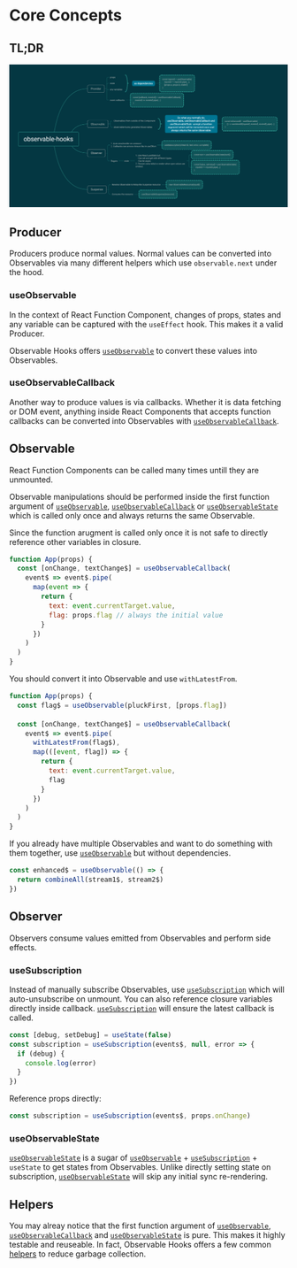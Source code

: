 # Core Concepts

## TL;DR

![observable-hooks concepts](../../observable-hooks.png)

## Producer

Producers produce normal values. Normal values can be converted into Observables via many different helpers which use `observable.next` under the hood.

### useObservable

In the context of React Function Component, changes of props, states and any variable can be captured with the `useEffect` hook. This makes it a valid Producer.

Observable Hooks offers [`useObservable`][useObservable] to convert these values into Observables.

### useObservableCallback

Another way to produce values is via callbacks. Whether it is data fetching or DOM event, anything inside React Components that accepts function callbacks can be converted into Observables with [`useObservableCallback`][useObservableCallback].

## Observable

React Function Components can be called many times untill they are unmounted.

Observable manipulations should be performed inside the first function argument of [`useObservable`](#useobservable), [`useObservableCallback`](#useobservablecallback) or [`useObservableState`](#useobservablestate) which is called only once and always returns the same Observable.

Since the function arugment is called only once it is not safe to directly reference other variables in closure.

```javascript
function App(props) {
  const [onChange, textChange$] = useObservableCallback(
    event$ => event$.pipe(
      map(event => {
        return {
          text: event.currentTarget.value,
          flag: props.flag // always the initial value
        }
      })
    )
  )
}
```

You should convert it into Observable and use `withLatestFrom`.

```javascript
function App(props) {
  const flag$ = useObservable(pluckFirst, [props.flag])

  const [onChange, textChange$] = useObservableCallback(
    event$ => event$.pipe(
      withLatestFrom(flag$),
      map(([event, flag]) => {
        return {
          text: event.currentTarget.value,
          flag
        }
      })
    )
  )
}
```

If you already have multiple Observables and want to do something with them together, use [`useObservable`][useObservable] but without dependencies.

```javascript
const enhanced$ = useObservable(() => {
  return combineAll(stream1$, stream2$)
})
```

## Observer

Observers consume values emitted from Observables and perform side effects.

### useSubscription

Instead of manually subscribe Observables, use [`useSubscription`][useSubscription] which will auto-unsubscribe on unmount. You can also reference closure variables directly inside callback. [`useSubscription`][useSubscription] will ensure the latest callback is called.

```javascript
const [debug, setDebug] = useState(false)
const subscription = useSubscription(events$, null, error => {
  if (debug) {
    console.log(error)
  }
})
```

Reference props directly:

```javascript
const subscription = useSubscription(events$, props.onChange)
```

### useObservableState

[`useObservableState`][useObservableState] is a sugar of [`useObservable`](#useobservable) + [`useSubscription`](#usesubscription) + `useState` to get states from Observables. Unlike directly setting state on subscription, [`useObservableState`][useObservableState] will skip any initial sync re-rendering.

## Helpers

You may alreay notice that the first function argument of [`useObservable`](#useobservable), [`useObservableCallback`](#useobservablecallback) and [`useObservableState`](#useobservablestate) is pure. This makes it highly testable and reuseable. In fact, Observable Hooks offers a few common [helpers][helpers] to reduce garbage collection.

[useobservable]: ../api/README.md#useobservable
[useObservableCallback]: ../api/README.md#useobservablecallback
[useSubscription]: ../api/README.md#usesubscription
[useObservableState]: ../api/README.md#useobservablestate

[helpers]: ../api/helpers.md
